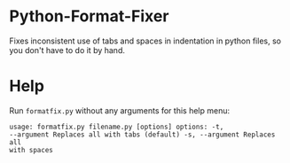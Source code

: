 # Python-Format-Fixer
Fixes inconsistent use of tabs and spaces in indentation in python files, so you don't have to do it by hand.
# Help
Run `formatfix.py` without any arguments for this help menu:

<code><pre>usage: formatfix.py filename.py [options]
  options:
    -t, --argument     Replaces all with tabs (default)
    -s, --argument     Replaces all with spaces
    </code></pre>
